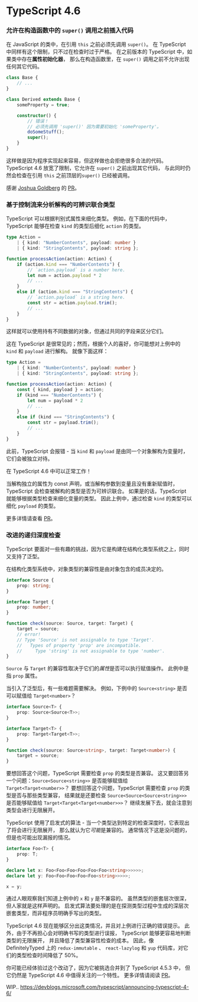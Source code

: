 # TypeScript 4.6

### 允许在构造函数中的 `super()` 调用之前插入代码

在 JavaScript 的类中，在引用 `this` 之前必须先调用 `super()`。
在 TypeScript 中同样有这个限制，只不过在检查时过于严格。
在之前版本的 TypeScript 中，如果类中存在**属性初始化器**，
那么在构造函数里，在 `super()` 调用之前不允许出现任何其它代码。

```ts
class Base {
    // ...
}

class Derived extends Base {
    someProperty = true;

    constructor() {
        // 错误！
        // 必须先调用 'super()' 因为需要初始化 'someProperty'。
        doSomeStuff();
        super();
    }
}
```

这样做是因为程序实现起来容易，但这样做也会拒绝很多合法的代码。
TypeScript 4.6 放宽了限制，它允许在 `super()` 之前出现其它代码，
与此同时仍然会检查在引用 `this` 之前顶层的`super()` 已经被调用。

感谢 [Joshua Goldberg](https://github.com/JoshuaKGoldberg) 的 [PR](https://github.com/microsoft/TypeScript/pull/29374)。

### 基于控制流来分析解构的可辨识联合类型

TypeScript 可以根据判别式属性来细化类型。
例如，在下面的代码中，TypeScript 能够在检查 `kind` 的类型后细化 `action` 的类型。

```ts
type Action =
    | { kind: "NumberContents", payload: number }
    | { kind: "StringContents", payload: string };

function processAction(action: Action) {
    if (action.kind === "NumberContents") {
        // `action.payload` is a number here.
        let num = action.payload * 2
        // ...
    }
    else if (action.kind === "StringContents") {
        // `action.payload` is a string here.
        const str = action.payload.trim();
        // ...
    }
}
```

这样就可以使用持有不同数据的对象，但通过共同的字段来区分它们。

这在 TypeScript 是很常见的；然而，根据个人的喜好，你可能想对上例中的 `kind` 和 `payload` 进行解构。
就像下面这样：

```ts
type Action =
    | { kind: "NumberContents", payload: number }
    | { kind: "StringContents", payload: string };

function processAction(action: Action) {
    const { kind, payload } = action;
    if (kind === "NumberContents") {
        let num = payload * 2
        // ...
    }
    else if (kind === "StringContents") {
        const str = payload.trim();
        // ...
    }
}
```

此前，TypeScript 会报错 - 当 `kind` 和 `payload` 是由同一个对象解构为变量时，它们会被独立对待。

在 TypeScript 4.6 中可以正常工作！

当解构独立的属性为 const 声明，或当解构参数到变量且没有重新赋值时，TypeScript 会检查被解构的类型是否为可辨识联合。
如果是的话，TypeScript 就能够根据类型检查来细化变量的类型。
因此上例中，通过检查 `kind` 的类型可以细化 `payload` 的类型。

更多详情请查看 [PR](https://github.com/microsoft/TypeScript/pull/46266)。

### 改进的递归深度检查

TypeScript 要面对一些有趣的挑战，因为它是构建在结构化类型系统之上，同时又支持了泛型。

在结构化类型系统中，对象类型的兼容性是由对象包含的成员决定的。

```ts
interface Source {
    prop: string;
}

interface Target {
    prop: number;
}

function check(source: Source, target: Target) {
    target = source;
    // error!
    // Type 'Source' is not assignable to type 'Target'.
    //   Types of property 'prop' are incompatible.
    //     Type 'string' is not assignable to type 'number'.
}
```

`Source` 与 `Target` 的兼容性取决于它们的*属性*是否可以执行赋值操作。
此例中是指 `prop` 属性。

当引入了泛型后，有一些难题需要解决。
例如，下例中的 `Source<string>` 是否可以赋值给 `Target<number>`？

```ts
interface Source<T> {
    prop: Source<Source<T>>;
}

interface Target<T> {
    prop: Target<Target<T>>;
}

function check(source: Source<string>, target: Target<number>) {
    target = source;
}
```

要想回答这个问题，TypeScript 需要检查 `prop` 的类型是否兼容。
这又要回答另一个问题：`Source<Source<string>>` 是否能够赋值给 `Target<Target<number>>`？
要想回答这个问题，TypeScript 需要检查 `prop` 的类型是否与那些类型兼容，
结果就是还要检查 `Source<Source<Source<string>>>` 是否能够赋值给 `Target<Target<Target<number>>>`？
继续发展下去，就会注意到类型会进行无限展开。

TypeScript 使用了启发式的算法 - 当一个类型达到特定的检查深度时，它表现出了将会进行无限展开，
那么就认为它*可能*是兼容的。
通常情况下这是没问题的，但是也可能出现漏报的情况。

```ts
interface Foo<T> {
    prop: T;
}

declare let x: Foo<Foo<Foo<Foo<Foo<Foo<string>>>>>>;
declare let y: Foo<Foo<Foo<Foo<Foo<string>>>>>;

x = y;
```

通过人眼观察我们知道上例中的 `x` 和 `y` 是不兼容的。
虽然类型的嵌套层次很深，但人家就是这样声明的。
启发式算法要处理的是在探测类型过程中生成的深层次嵌套类型，而非程序员明确手写出的类型。

TypeScript 4.6 现在能够区分出这类情况，并且对上例进行正确的错误提示。
此外，由于不再担心会对明确书写的类型进行误报，
TypeScript 能够更容易地判断类型的无限展开，
并且降低了类型兼容性检查的成本。
因此，像 DefinitelyTyped 上的 `redux-immutable` 、 `react-lazylog` 和 `yup`
代码库，对它们的类型检查时间降低了 50%。

你可能已经体验过这个改动了，因为它被挑选合并到了 TypeScript 4.5.3 中，
但它仍然是 TypeScript 4.6 中值得关注的一个特性。
更多详情请阅读 [PR](https://github.com/microsoft/TypeScript/pull/46599)。


WIP.. https://devblogs.microsoft.com/typescript/announcing-typescript-4-6/
